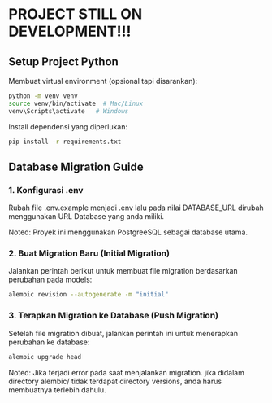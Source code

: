 # PROJECT STILL ON DEVELOPMENT!!!

## Setup Project Python

Membuat virtual environment (opsional tapi disarankan):

```bash
python -m venv venv
source venv/bin/activate  # Mac/Linux
venv\Scripts\activate   # Windows
```

Install dependensi yang diperlukan:

```bash
pip install -r requirements.txt
```

## Database Migration Guide

### 1. Konfigurasi .env

Rubah file .env.example menjadi .env lalu pada nilai DATABASE_URL dirubah menggunakan URL Database yang anda miliki.

Noted: Proyek ini menggunakan PostgreeSQL sebagai database utama.

### 2. Buat Migration Baru (Initial Migration)

Jalankan perintah berikut untuk membuat file migration berdasarkan perubahan pada models:

```bash
alembic revision --autogenerate -m "initial"
```

### 3. Terapkan Migration ke Database (Push Migration)

Setelah file migration dibuat, jalankan perintah ini untuk menerapkan perubahan ke database:

```bash
alembic upgrade head
```

Noted: Jika terjadi error pada saat menjalankan migration. jika didalam directory alembic/ tidak terdapat directory versions, anda harus membuatnya terlebih dahulu.
